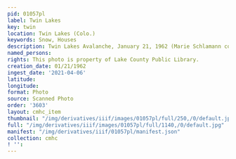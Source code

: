 ```yaml
---
pid: 01057pl
label: Twin Lakes
key: twin
location: Twin Lakes (Colo.)
keywords: Snow, Houses
description: Twin Lakes Avalanche, January 21, 1962 (Marie Schlamann collection)
named_persons: 
rights: This photo is property of Lake County Public Library.
creation_date: 01/21/1962
ingest_date: '2021-04-06'
latitude: 
longitude: 
format: Photo
source: Scanned Photo
order: '3603'
layout: cmhc_item
thumbnail: "/img/derivatives/iiif/images/01057pl/full/250,/0/default.jpg"
full: "/img/derivatives/iiif/images/01057pl/full/1140,/0/default.jpg"
manifest: "/img/derivatives/iiif/01057pl/manifest.json"
collection: cmhc
! '': 
---
```

